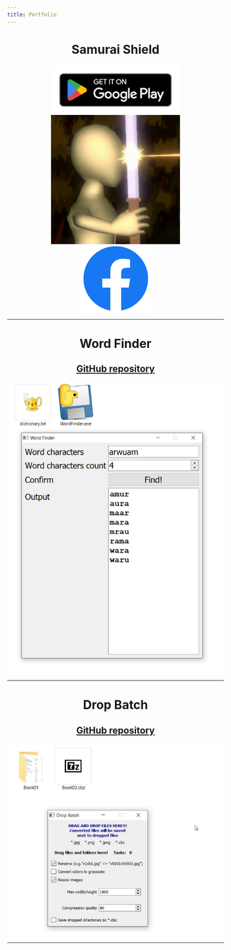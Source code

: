 ```yaml
---
title: Portfolio
---
```


<h1 style="text-align: center;">Samurai Shield</h1>
<a href="https://play.google.com/store/apps/details?id=com.GDMA.SamuraiShield">
	<img style="display: block; width: 300px; margin-left: auto; margin-right: auto;" src="/images/google-play-badge.png" alt="Samurai Shield Google Play Button"/>
</a>
<img style="display: block; width: 300px; margin-left: auto; margin-right: auto;" src="/images/SShield_AppIcon.png" alt="Samurai Shield icon"/>
<a href="https://www.facebook.com/SamuraiShield">
	<img style="display: block; margin-left: auto; margin-right: auto;" src="/images/f_logo_RGB-Blue_72.png" alt="Samurai Shield Facebook button"/>
</a>
    
---
    
<h1 style="text-align: center;">Word Finder</h1>
<h2 style="text-align: center;">
	<a href="https://github.com/JasonSpine/WordFinder">
		GitHub repository
	</a>
</h2>
<img style="display: block; margin-left: auto; margin-right: auto;" src="https://github.com/JasonSpine/WordFinder/raw/main/README_files/AppScreenshot.png" alt="Word Finder screenshot"/>

---

<h1 style="text-align: center;">Drop Batch</h1>
<h2 style="text-align: center;">
	<a href="https://github.com/JasonSpine/DropBatch">
		GitHub repository
	</a>
</h2>
<img style="display: block; margin-left: auto; margin-right: auto;" src="https://github.com/JasonSpine/DropBatch/raw/main/README_files/AppGif.gif" alt="Drop Batch gif"/>

---
